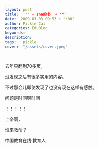 ```yaml
---
layout: post  
title:  '"' + sna的书  + '"'
date:  2009-03-03 09:53 + ":00" 
author: Pickle Cai  
categories: EduBlog  
keywords: 
description:   
tags:	pickle   
cover:  "/assets/cover.jpeg"  

---  
```

    
去年只翻到70多页，



没发现之后有很多实用的内容。



不过那会儿即使发现了也没有现在这样有感触。



问题是时间啊时间



！！！！！



上帝啊，



谁来救命？



		    
 中国教育在线·教育人

